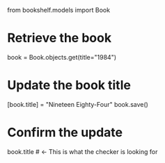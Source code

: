 from bookshelf.models import Book

# Retrieve the book
book = Book.objects.get(title="1984")

# Update the book title
[book.title] = "Nineteen Eighty-Four"
book.save()

# Confirm the update
book.title  # ← This is what the checker is looking for

